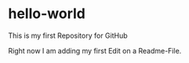 # hello-world
This is my first Repository for GitHub

Right now I am adding my first Edit on a Readme-File.
